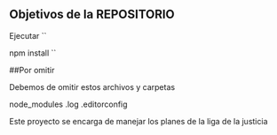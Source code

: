 
## Objetivos de la REPOSITORIO  
Ejecutar
``


npm install 
``

##Por  omitir 

Debemos de omitir estos archivos y carpetas

node_modules
.log
.editorconfig

Este proyecto se encarga de manejar los planes de la liga de la justicia
